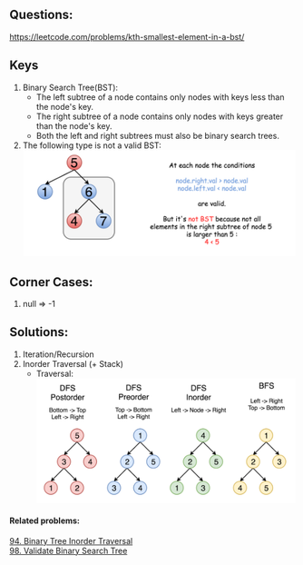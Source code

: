 ## Questions: 
https://leetcode.com/problems/kth-smallest-element-in-a-bst/

## Keys
1. Binary Search Tree(BST): 
    - The left subtree of a node contains only nodes with keys less than the node's key.
    - The right subtree of a node contains only nodes with keys greater than the node's key.
    - Both the left and right subtrees must also be binary search trees.
2. The following type is not a valid BST:
![](../resources/98_not_bst_3.png)

## Corner Cases:
1. null => -1

## Solutions:
1. Iteration/Recursion
2. Inorder Traversal (+ Stack)
    - Traversal:
        ![](../resources/145_transverse.png)

#### Related problems:
[94. Binary Tree Inorder Traversal](https://leetcode.com/problems/binary-tree-inorder-traversal/)  
[98. Validate Binary Search Tree](https://leetcode.com/problems/validate-binary-search-tree/)
